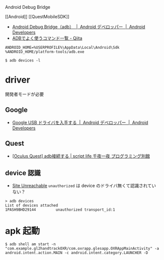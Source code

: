 Android Debug Bridge

[[Android]]
[[QuestMobileSDK]]

- [Android Debug Bridge（adb）  |  Android デベロッパー  |  Android Developers](https://developer.android.com/studio/command-line/adb?hl=ja)
-  [ADBでよく使うコマンド一覧 - Qiita](https://qiita.com/uhooi/items/fb103ad3e263b0bb0abf#adb%E3%81%A7%E3%82%88%E3%81%8F%E4%BD%BF%E3%81%86%E3%83%86%E3%82%AF%E3%83%8B%E3%83%83%E3%82%AF)

`ANDROID_HOME=%USERPROFILE%\AppData\Local\Android\Sdk`
`%ANDROID_HOME/platform-tools/adb.exe`

```
$ adb devices -l
```

# driver
開発者モードが必要

## Google
- [Google USB ドライバを入手する  |  Android デベロッパー  |  Android Developers](https://developer.android.com/studio/run/win-usb?hl=ja)

## Quest
- [[Oculus Quest] adb接続する | script life 千夜一夜 プログラミング別館](https://www.scriptlife.jp/contents/programming/2019/06/23/oculus-quest-adb/)

## device 認識
- [Site Unreachable](https://developer.oculus.com/downloads/package/oculus-adb-drivers/?locale=ja_JP)
`unauthorized` は device のドライバ無くて認識されていない？
```
> adb devices
List of devices attached
1PASH9BHD29144         unauthorized transport_id:1
```

# apk 起動
```
$ adb shell am start -n "com.example.gl2handtrackOXR/com.oxrapp.glesapp.OXRAppMainActivity" -a android.intent.action.MAIN -c android.intent.category.LAUNCHER -D
```
